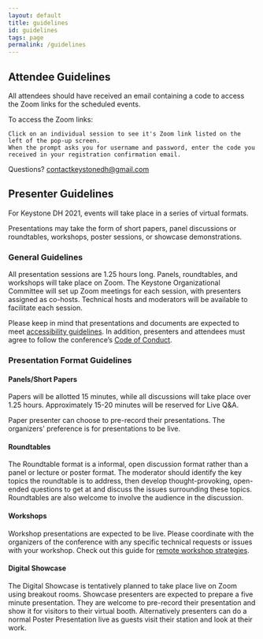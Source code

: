 ```yaml
---
layout: default
title: guidelines
id: guidelines
tags: page
permalink: /guidelines
---
```


## Attendee Guidelines

All attendees should have received an email containing a code to access the Zoom links for the scheduled events.

To access the Zoom links:

    Click on an individual session to see it's Zoom link listed on the left of the pop-up screen.
    When the prompt asks you for username and password, enter the code you received in your registration confirmation email.

Questions? contactkeystonedh@gmail.com

## Presenter Guidelines

For Keystone DH 2021, events will take place in a series of virtual formats.

Presentations may take the form of short papers, panel discussions or roundtables, workshops, poster sessions, or showcase demonstrations. 

### General Guidelines

All presentation sessions are 1.25 hours long. Panels, roundtables, and workshops will take place on Zoom. The Keystone Organizational Committee will set up Zoom meetings for each session, with presenters assigned as co-hosts. Technical hosts and moderators will be available to facilitate each session. 

Please keep in mind that presentations and documents are expected to meet [accessibility guidelines](https://wiki.diglib.org/Creating_Accessible_and_Interactive_Online_Presentations). In addition, presenters and attendees must agree to follow the conference’s [Code of Conduct](https://keystonedh.network/2021/code).

### Presentation Format Guidelines

#### Panels/Short Papers

Papers will be allotted 15 minutes, while all discussions will take place over 1.25 hours. Approximately 15-20 minutes will be reserved for Live Q&A. 

Paper presenter can choose to pre-record their presentations. The organizers' preference is for presentations to be live. 

#### Roundtables 

The Roundtable format is a informal, open discussion format rather than a panel or lecture or poster format. The moderator should identify the key topics the roundtable is to address, then develop thought-provoking, open-ended questions to get at and discuss the issues surrounding these topics. Roundtables are also welcome to involve the audience in the discussion.

#### Workshops

Workshop presentations are expected to be live. Please coordinate with the organizers of the conference with any specific technical requests or issues with your workshop. Check out this guide for [remote workshop strategies](https://www.method.com/insights/field-guide-to-remote-workshops/). 

#### Digital Showcase

The Digital Showcase is tentatively planned to take place live on Zoom using breakout rooms. Showcase presenters are expected to prepare a five minute presentation. They are welcome to pre-record their presentation and show it for visitors to their virtual booth. Alternatively presenters can do a normal Poster Presentation live as guests visit their station and look at their work.
